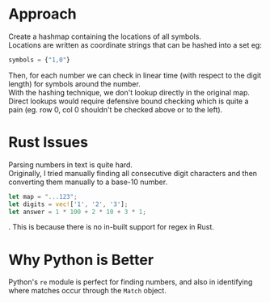 # Approach

Create a hashmap containing the locations of all symbols.  
Locations are written as coordinate strings that can be hashed into a set eg:

```py
symbols = {"1,0"}
```

Then, for each number we can check in linear time (with respect to the digit length) for symbols around the number.  
With the hashing technique, we don't lookup directly in the original map.  
Direct lookups would require defensive bound checking which is quite a pain (eg. row 0, col 0 shouldn't be checked above or to the left).

# Rust Issues

Parsing numbers in text is quite hard.  
Originally, I tried manually finding all consecutive digit characters and then converting them manually to a base-10 number.

```rs
let map = "...123";
let digits = vec!['1', '2', '3'];
let answer = 1 * 100 + 2 * 10 + 3 * 1;
```

. This is because there is no in-built support for regex in Rust.

# Why Python is Better

Python's `re` module is perfect for finding numbers, and also in identifying where matches occur through the `Match` object.
